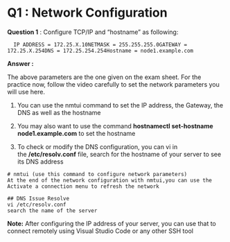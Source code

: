 Q1 : Network Configuration
==========================

**Question 1** : Configure TCP/IP and “hostname” as following:

`   IP ADDRESS = 172.25.X.10NETMASK = 255.255.255.0GATEWAY = 172.25.X.254DNS = 172.25.254.254Hostname = node1.example.com   `

**Answer :** 

The above parameters are the one given on the exam sheet. For the practice now, follow the video carefully to set the network parameters you will use here.

1.  You can use the nmtui command to set the IP address, the Gateway, the DNS as well as the hostname
    
2.  You may also want to use the command **hostnamectl set-hostname  node1.example.com** to set the hostname
    
3.  To check or modify the DNS configuration, you can vi in the **/etc/resolv.conf** file, search for the hostname of your server to see its DNS address
    

```
# nmtui (use this command to configure network parameters)
At the end of the network configuration with nmtui,you can use the Activate a connection menu to refresh the network

## DNS Issue Resolve
vi /etc/resolv.conf
search the name of the server

``` 

**Note:** After configuring the IP address of your server, you can use that to connect remotely using Visual Studio Code or any other SSH tool
